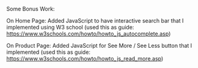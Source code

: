 Some Bonus Work:

  On Home Page:
  Added JavaScript to have interactive search bar that I implemented using W3 school  (used this as guide: https://www.w3schools.com/howto/howto_js_autocomplete.asp)
  
  On Product Page:
  Added JavaScript for See More / See Less button that I implemented (used this as guide: https://www.w3schools.com/howto/howto_js_read_more.asp) 
  
  
